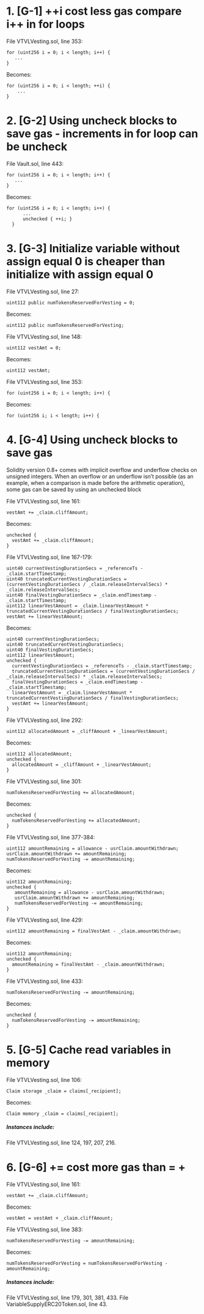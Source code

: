 # 1. [G-1]  ++i  cost less gas compare i++ in for loops

File VTVLVesting.sol, line 353:

    for (uint256 i = 0; i < length; i++) {
       ...
    }

Becomes:

    for (uint256 i = 0; i < length; ++i) {
        ...
    }

# 2. [G-2] Using uncheck blocks to save gas - increments in for loop can be uncheck

File Vault.sol, line 443:

    for (uint256 i = 0; i < length; i++) {
       ...
    }

Becomes:

    for (uint256 i = 0; i < length; i++) {
          ...
          unchecked { ++i; }
      }

# 3. [G-3] Initialize variable without assign equal 0  is cheaper than initialize with assign equal 0

File VTVLVesting.sol, line 27:

    uint112 public numTokensReservedForVesting = 0;

Becomes:

    uint112 public numTokensReservedForVesting;

File VTVLVesting.sol, line 148:

    uint112 vestAmt = 0;

Becomes:

    uint112 vestAmt;

File VTVLVesting.sol, line 353:

    for (uint256 i = 0; i < length; i++) {

Becomes:

    for (uint256 i; i < length; i++) {

# 4. [G-4] Using uncheck blocks to save gas

Solidity version 0.8+ comes with implicit overflow and underflow checks on unsigned integers. When an overflow or an underflow isn’t possible (as an example, when a comparison is made before the arithmetic operation), some gas can be saved by using an unchecked block

 File VTVLVesting.sol, line 161:

    vestAmt += _claim.cliffAmount;

Becomes:

    unchecked {
      vestAmt += _claim.cliffAmount;
    }

 File VTVLVesting.sol, line 167-179:

    uint40 currentVestingDurationSecs = _referenceTs - _claim.startTimestamp;
    uint40 truncatedCurrentVestingDurationSecs = (currentVestingDurationSecs / _claim.releaseIntervalSecs) * _claim.releaseIntervalSecs;
    uint40 finalVestingDurationSecs = _claim.endTimestamp - _claim.startTimestamp;
    uint112 linearVestAmount = _claim.linearVestAmount * truncatedCurrentVestingDurationSecs / finalVestingDurationSecs;
    vestAmt += linearVestAmount;

Becomes:

    uint40 currentVestingDurationSecs;
    uint40 truncatedCurrentVestingDurationSecs;
    uint40 finalVestingDurationSecs;
    uint112 linearVestAmount;
    unchecked {
      currentVestingDurationSecs = _referenceTs - _claim.startTimestamp;
      truncatedCurrentVestingDurationSecs = (currentVestingDurationSecs / _claim.releaseIntervalSecs) * _claim.releaseIntervalSecs;
      finalVestingDurationSecs = _claim.endTimestamp - _claim.startTimestamp;
      linearVestAmount = _claim.linearVestAmount * truncatedCurrentVestingDurationSecs / finalVestingDurationSecs;
      vestAmt += linearVestAmount;
    }

 File VTVLVesting.sol, line 292:

    uint112 allocatedAmount = _cliffAmount + _linearVestAmount;

Becomes:

    uint112 allocatedAmount;
    unchecked {
      allocatedAmount = _cliffAmount + _linearVestAmount;
    }

 File VTVLVesting.sol, line 301:

    numTokensReservedForVesting += allocatedAmount;

Becomes:

    unchecked {
      numTokensReservedForVesting += allocatedAmount;
    }

 File VTVLVesting.sol, line 377-384:

    uint112 amountRemaining = allowance - usrClaim.amountWithdrawn;
    usrClaim.amountWithdrawn += amountRemaining;
    numTokensReservedForVesting -= amountRemaining;

Becomes:

    uint112 amountRemaining;
    unchecked {
       amountRemaining = allowance - usrClaim.amountWithdrawn;
       usrClaim.amountWithdrawn += amountRemaining;
       numTokensReservedForVesting -= amountRemaining;
    }

 File VTVLVesting.sol, line 429:

    uint112 amountRemaining = finalVestAmt - _claim.amountWithdrawn;

Becomes:

    uint112 amountRemaining;
    unchecked {
      amountRemaining = finalVestAmt - _claim.amountWithdrawn;
    }

 File VTVLVesting.sol, line 433:

    numTokensReservedForVesting -= amountRemaining;

Becomes:

    unchecked {
      numTokensReservedForVesting -= amountRemaining;
    }

# 5. [G-5] Cache read variables in memory

 File VTVLVesting.sol, line 106:

    Claim storage _claim = claims[_recipient];

Becomes:

    Claim memory _claim = claims[_recipient];

##### Instances include:

 File VTVLVesting.sol, line 124, 197, 207, 216.

# 6. [G-6]  <x> += <y> cost more gas than <x> = <x> + <y>

 File VTVLVesting.sol, line 161:

    vestAmt += _claim.cliffAmount;

Becomes:

    vestAmt = vestAmt + _claim.cliffAmount;

 File VTVLVesting.sol, line 383:

    numTokensReservedForVesting -= amountRemaining;

Becomes:

    numTokensReservedForVesting = numTokensReservedForVesting - amountRemaining;

##### Instances include:

 File VTVLVesting.sol, line 179, 301, 381,  433.
 File VariableSupplyERC20Token.sol, line 43.